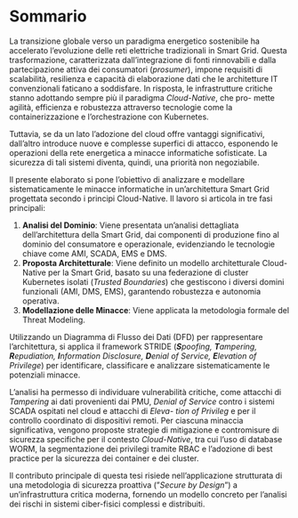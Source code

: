 # Sommario

La transizione globale verso un paradigma energetico sostenibile ha accelerato l’evoluzione delle reti
elettriche tradizionali in Smart Grid. Questa trasformazione, caratterizzata dall’integrazione di fonti
rinnovabili e dalla partecipazione attiva dei consumatori (_prosumer_), impone requisiti di scalabilità,
resilienza e capacità di elaborazione dati che le architetture IT convenzionali faticano a soddisfare. In
risposta, le infrastrutture critiche stanno adottando sempre più il paradigma _Cloud-Native_, che pro-
mette agilità, efficienza e robustezza attraverso tecnologie come la containerizzazione e l’orchestrazione
con Kubernetes.


Tuttavia, se da un lato l’adozione del cloud offre vantaggi significativi, dall’altro introduce nuove
e complesse superfici di attacco, esponendo le operazioni della rete energetica a minacce informatiche
sofisticate. La sicurezza di tali sistemi diventa, quindi, una priorità non negoziabile.


Il presente elaborato si pone l’obiettivo di analizzare e modellare sistematicamente le minacce
informatiche in un’architettura Smart Grid progettata secondo i principi Cloud-Native. Il lavoro si
articola in tre fasi principali:

1. **Analisi del Dominio**: Viene presentata un’analisi dettagliata dell’architettura della Smart
Grid, dai componenti di produzione fino al dominio del consumatore e operazionale, evidenziando
le tecnologie chiave come AMI, SCADA, EMS e DMS.
2. **Proposta Architetturale**: Viene definito un modello architetturale Cloud-Native per la Smart
Grid, basato su una federazione di cluster Kubernetes isolati (_Trusted Boundaries_) che gestiscono
i diversi domini funzionali (AMI, DMS, EMS), garantendo robustezza e autonomia operativa.
3. **Modellazione delle Minacce**: Viene applicata la metodologia formale del Threat Modeling.

Utilizzando un Diagramma di Flusso dei Dati (DFD) per rappresentare l’architettura, si applica
il framework STRIDE (_**S**poofing, **T**ampering, **R**epudiation, **I**nformation Disclosure, **D**enial of
Service, **E**levation of Privilege_) per identificare, classificare e analizzare sistematicamente le
potenziali minacce.


L’analisi ha permesso di individuare vulnerabilità critiche, come attacchi di _Tampering_ ai dati
provenienti dai PMU, _Denial of Service_ contro i sistemi SCADA ospitati nel cloud e attacchi di _Eleva-
tion of Privileg_ e per il controllo coordinato di dispositivi remoti. Per ciascuna minaccia significativa,
vengono proposte strategie di mitigazione e contromisure di sicurezza specifiche per il contesto _Cloud-Native_, 
tra cui l’uso di database WORM, la segmentazione dei privilegi tramite RBAC e l’adozione di
best practice per la sicurezza dei container e dei cluster.


Il contributo principale di questa tesi risiede nell’applicazione strutturata di una metodologia di
sicurezza proattiva (”_Secure by Design_”) a un’infrastruttura critica moderna, fornendo un modello
concreto per l’analisi dei rischi in sistemi ciber-fisici complessi e distribuiti.
